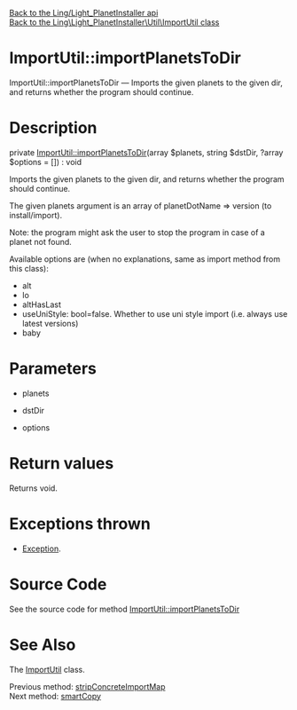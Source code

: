[Back to the Ling/Light_PlanetInstaller api](https://github.com/lingtalfi/Light_PlanetInstaller/blob/master/doc/api/Ling/Light_PlanetInstaller.md)<br>
[Back to the Ling\Light_PlanetInstaller\Util\ImportUtil class](https://github.com/lingtalfi/Light_PlanetInstaller/blob/master/doc/api/Ling/Light_PlanetInstaller/Util/ImportUtil.md)


ImportUtil::importPlanetsToDir
================



ImportUtil::importPlanetsToDir — Imports the given planets to the given dir, and returns whether the program should continue.




Description
================


private [ImportUtil::importPlanetsToDir](https://github.com/lingtalfi/Light_PlanetInstaller/blob/master/doc/api/Ling/Light_PlanetInstaller/Util/ImportUtil/importPlanetsToDir.md)(array $planets, string $dstDir, ?array $options = []) : void




Imports the given planets to the given dir, and returns whether the program should continue.


The given planets argument is an array of planetDotName => version (to install/import).


Note: the program might ask the user to stop the program in case of a planet not found.

Available options are (when no explanations, same as import method from this class):

- alt
- lo
- altHasLast
- useUniStyle: bool=false. Whether to use uni style import (i.e. always use latest versions)
- baby




Parameters
================


- planets

    

- dstDir

    

- options

    


Return values
================

Returns void.


Exceptions thrown
================

- [Exception](http://php.net/manual/en/class.exception.php).&nbsp;







Source Code
===========
See the source code for method [ImportUtil::importPlanetsToDir](https://github.com/lingtalfi/Light_PlanetInstaller/blob/master/Util/ImportUtil.php#L709-L840)


See Also
================

The [ImportUtil](https://github.com/lingtalfi/Light_PlanetInstaller/blob/master/doc/api/Ling/Light_PlanetInstaller/Util/ImportUtil.md) class.

Previous method: [stripConcreteImportMap](https://github.com/lingtalfi/Light_PlanetInstaller/blob/master/doc/api/Ling/Light_PlanetInstaller/Util/ImportUtil/stripConcreteImportMap.md)<br>Next method: [smartCopy](https://github.com/lingtalfi/Light_PlanetInstaller/blob/master/doc/api/Ling/Light_PlanetInstaller/Util/ImportUtil/smartCopy.md)<br>

